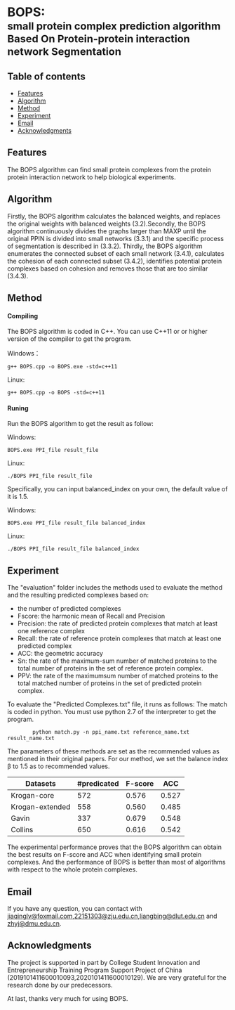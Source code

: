 # BOPS: <br><small>small protein complex prediction algorithm **B**ased **O**n **P**rotein-protein interaction network **S**egmentation</small>

## Table of contents
* [Features](#Features)
* [Algorithm](#Process)
* [Method](#Method)
* [Experiment](#Experiment)
* [Email](#Email)
* [Acknowledgments](#Acknowledgments)

## Features
The BOPS algorithm can find small protein complexes from the protein protein interaction network to help biological experiments.

## Algorithm
Firstly, the BOPS algorithm calculates the balanced weights, and replaces the original weights with balanced weights (3.2).Secondly, the BOPS algorithm continuously divides the graphs larger than MAXP until the original PPIN is divided into small networks (3.3.1) and the specific process of segmentation is described in (3.3.2). Thirdly, the BOPS algorithm enumerates the connected subset of each small network (3.4.1), calculates the cohesion of each connected subset (3.4.2), identifies potential protein complexes based on cohesion and removes those that are too similar (3.4.3).

## Method

#### Compiling
The BOPS algorithm is coded in C++. You can use C++11 or or higher version of the compiler to get the program.

Windows：
```
g++ BOPS.cpp -o BOPS.exe -std=c++11
```
Linux:
```
g++ BOPS.cpp -o BOPS -std=c++11
```
#### Runing
Run the BOPS algorithm to get the result as follow:

Windows:
```
BOPS.exe PPI_file result_file
```
Linux:
```
./BOPS PPI_file result_file
```

Specifically, you can input balanced_index on your own, the default value of it is 1.5.

Windows:
```
BOPS.exe PPI_file result_file balanced_index
```
Linux:
```
./BOPS PPI_file result_file balanced_index
```

## Experiment

The "evaluation" folder includes the methods used to evaluate the method and the resulting predicted complexes based on:

- the number of predicted complexes
- Fscore: the harmonic mean of Recall and Precision
- Precision: the rate of predicted protein complexes that match at least one reference complex 
- Recall: the rate of reference protein complexes that match at least one predicted complex
- ACC: the geometric accuracy
- Sn: the rate of the maximum-sum number of matched proteins to the total number of proteins in the set of reference protein complex.
- PPV: the rate of the maximumsum number of matched proteins to the total matched number of proteins in the set of predicted protein complex. 

To evaluate the "Predicted Complexes.txt" file, it runs as follows:
The match is coded in python. You must use python 2.7 of the interpreter to get the program.
			
  			python match.py -n ppi_name.txt reference_name.txt result_name.txt
            

The parameters of these methods are set as the recommended values as mentioned in their original papers. For our method, we set the balance index β to 1.5 as to recommended values.

| Datasets         | \#predicated | F\-score | ACC    |
|------------------|--------------|----------|--------|
| Krogan\-core     | 572          | 0\.576   | 0\.527 |
| Krogan\-extended | 558          | 0\.560   | 0\.485 |
| Gavin            | 337          | 0\.679   | 0\.548 |
| Collins          | 650          | 0\.616   | 0\.542 |

The experimental performance proves that the BOPS algorithm can obtain the best results on F-score and ACC when identifying small protein complexes. And the performance of BOPS is better than most of algorithms with respect to the whole protein complexes.

## Email
If you have any question, you can contact with jiaqinglv@foxmail.com,22151303@zju.edu.cn,liangbing@dlut.edu.cn and zhyj@dmu.edu.cn.
## Acknowledgments
The project is supported in part by College Student Innovation and Entrepreneurship Training Program Support Project of China (2019101411600010093,2020101411600010129). We are very grateful for the research done by our predecessors.

At last, thanks very much for using BOPS.
